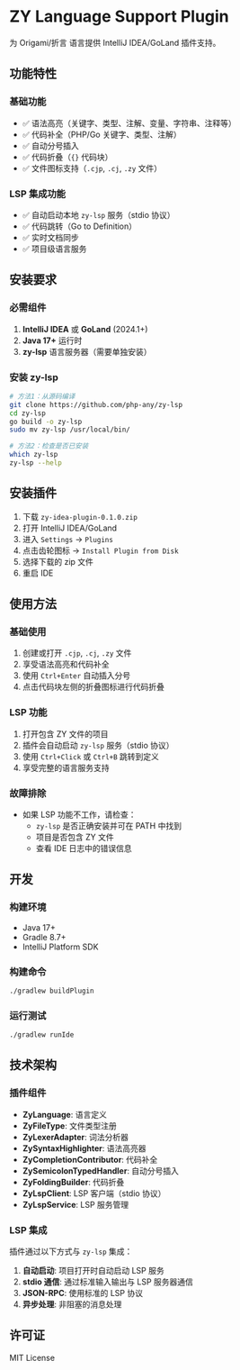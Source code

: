 # ZY Language Support Plugin

为 Origami/折言 语言提供 IntelliJ IDEA/GoLand 插件支持。

## 功能特性

### 基础功能

- ✅ 语法高亮（关键字、类型、注解、变量、字符串、注释等）
- ✅ 代码补全（PHP/Go 关键字、类型、注解）
- ✅ 自动分号插入
- ✅ 代码折叠（`{}` 代码块）
- ✅ 文件图标支持（`.cjp`, `.cj`, `.zy` 文件）

### LSP 集成功能

- ✅ 自动启动本地 `zy-lsp` 服务（stdio 协议）
- ✅ 代码跳转（Go to Definition）
- ✅ 实时文档同步
- ✅ 项目级语言服务

## 安装要求

### 必需组件

1. **IntelliJ IDEA** 或 **GoLand** (2024.1+)
2. **Java 17+** 运行时
3. **zy-lsp** 语言服务器（需要单独安装）

### 安装 zy-lsp

```bash
# 方法1：从源码编译
git clone https://github.com/php-any/zy-lsp
cd zy-lsp
go build -o zy-lsp
sudo mv zy-lsp /usr/local/bin/

# 方法2：检查是否已安装
which zy-lsp
zy-lsp --help
```

## 安装插件

1. 下载 `zy-idea-plugin-0.1.0.zip`
2. 打开 IntelliJ IDEA/GoLand
3. 进入 `Settings` → `Plugins`
4. 点击齿轮图标 → `Install Plugin from Disk`
5. 选择下载的 zip 文件
6. 重启 IDE

## 使用方法

### 基础使用

1. 创建或打开 `.cjp`, `.cj`, `.zy` 文件
2. 享受语法高亮和代码补全
3. 使用 `Ctrl+Enter` 自动插入分号
4. 点击代码块左侧的折叠图标进行代码折叠

### LSP 功能

1. 打开包含 ZY 文件的项目
2. 插件会自动启动 `zy-lsp` 服务（stdio 协议）
3. 使用 `Ctrl+Click` 或 `Ctrl+B` 跳转到定义
4. 享受完整的语言服务支持

### 故障排除

- 如果 LSP 功能不工作，请检查：
  - `zy-lsp` 是否正确安装并可在 PATH 中找到
  - 项目是否包含 ZY 文件
  - 查看 IDE 日志中的错误信息

## 开发

### 构建环境

- Java 17+
- Gradle 8.7+
- IntelliJ Platform SDK

### 构建命令

```bash
./gradlew buildPlugin
```

### 运行测试

```bash
./gradlew runIde
```

## 技术架构

### 插件组件

- **ZyLanguage**: 语言定义
- **ZyFileType**: 文件类型注册
- **ZyLexerAdapter**: 词法分析器
- **ZySyntaxHighlighter**: 语法高亮器
- **ZyCompletionContributor**: 代码补全
- **ZySemicolonTypedHandler**: 自动分号插入
- **ZyFoldingBuilder**: 代码折叠
- **ZyLspClient**: LSP 客户端（stdio 协议）
- **ZyLspService**: LSP 服务管理

### LSP 集成

插件通过以下方式与 `zy-lsp` 集成：

1. **自动启动**: 项目打开时自动启动 LSP 服务
2. **stdio 通信**: 通过标准输入输出与 LSP 服务器通信
3. **JSON-RPC**: 使用标准的 LSP 协议
4. **异步处理**: 非阻塞的消息处理

## 许可证

MIT License
